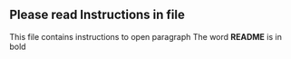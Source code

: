 ## Please read Instructions in file
This file contains instructions to open paragraph
The word **README** is in bold